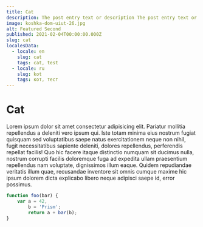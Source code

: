 ```yaml
---
title: Cat
description: The post entry text or description The post entry text or description The post entry text or description The post entry text or description The post entry text or description The post entry text or description
image: koshka-dom-uiut-26.jpg
alt: Featured Second
published: 2021-02-04T00:00:00.000Z
slug: cat
localesData:
  - locale: en
    slug: cat
    tags: cat, test
  - locale: ru
    slug: kot
    tags: кот, тест
---
```

# Cat
Lorem ipsum dolor sit amet consectetur adipisicing elit. Pariatur mollitia repellendus a deleniti vero ipsum qui. Iste totam minima eius nostrum fugiat quisquam sed voluptatibus saepe natus exercitationem neque non nihil, fugit necessitatibus sapiente deleniti, dolores repellendus, perferendis repellat facilis! Quo hic facere itaque distinctio numquam sit ducimus nulla, nostrum corrupti facilis doloremque fuga ad expedita ullam praesentium repellendus nam voluptate, dignissimos illum eaque. 
<v-img src="vorobey-el-golubaya.jpg" alt="Index"></v-img>
Quidem repudiandae veritatis illum quae, recusandae inventore sit omnis cumque maxime hic ipsum dolorem dicta explicabo libero neque adipisci saepe id, error possimus.
```javascript
function foo(bar) {
	var a = 42,
		b = 'Prism';
		return a + bar(b); 
}
```